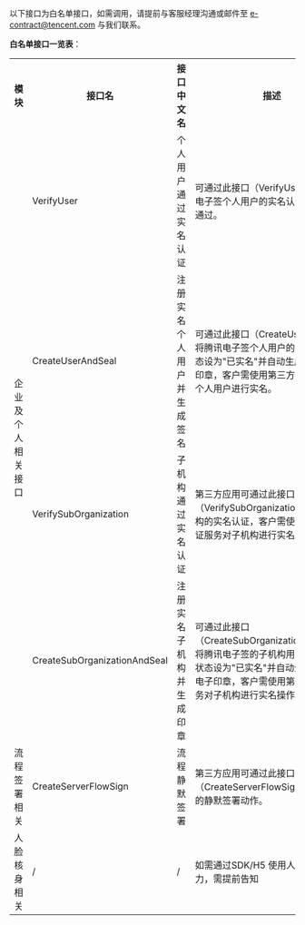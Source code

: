 以下接口为白名单接口，如需调用，请提前与客服经理沟通或邮件至 e-contract@tencent.com 与我们联系。

**白名单接口一览表**：

<table>
   <tr>
      <th>模块</th>
      <th>接口名</th>
      <th>接口中文名</th>
      <th nowrap="nowrap">描述</th>
   </tr>
   <tr>
      <td rowspan="7">企业及个人相关接口</td>
      <td rowspan="1">VerifyUser</td>
      <td>个人用户通过实名认证</td>
      <td>可通过此接口（VerifyUser）将腾讯电子签个人用户的实名认证状态设为通过。</td>
   </tr>
   <tr>
   </tr>
      <td>CreateUserAndSeal</td>
      <td>注册实名个人用户并生成签名</td>
      <td>可通过此接口（CreateUserAndSeal）将腾讯电子签个人用户的实名认证状态设为"已实名"并自动生成个人电子印章，客户需使用第三方认证服务对个人用户进行实名。</td>
   </tr>
 <tr>
   </tr>
      <td>VerifySubOrganization</td>
      <td>子机构通过实名认证</td>
      <td>第三方应用可通过此接口（VerifySubOrganization）通过子机构的实名认证，客户需使用第三方认证服务对子机构进行实名。</td>
   </tr>
     <tr>
   </tr>
      </tr>
        <tr>
      <td>CreateSubOrganizationAndSeal</td>
      <td>注册实名子机构并生成印章</td>
      <td>可通过此接口（CreateSubOrganizationAndSeal）将腾讯电子签的子机构用户实名认证状态设为"已实名"并自动生成子机构电子印章，客户需使用第三方认证服务对子机构进行实名操作。</td>
   </tr>
      <tr>
      <td rowspan="1">流程签署相关</td>
      <td rowspan="1">CreateServerFlowSign</td>
      <td> 流程静默签署 </td>
      <td>第三方应用可通过此接口（CreateServerFlowSign）完成文件的静默签署动作。</td>
   </tr>
 </tr>
      <tr>
      <td rowspan="1">人脸核身相关</td>
      <td rowspan="1">/</td>
      <td> / </td>
      <td>如需通过SDK/H5 使用人脸核身能力，需提前告知</td>
   </tr>
</table>

